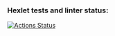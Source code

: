 ### Hexlet tests and linter status:
[![Actions Status](https://github.com/sinecca/qa-engineer-project-84/actions/workflows/hexlet-check.yml/badge.svg)](https://github.com/sinecca/qa-engineer-project-84/actions)